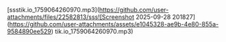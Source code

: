
[ssstik.io_1759064260970.mp3](https://github.com/user-attachments/files/22582813/sss![Screenshot 2025-09-28 201827](https://github.com/user-attachments/assets/e1045328-ae9b-4e80-855a-9584890ee529)
tik.io_1759064260970.mp3)
